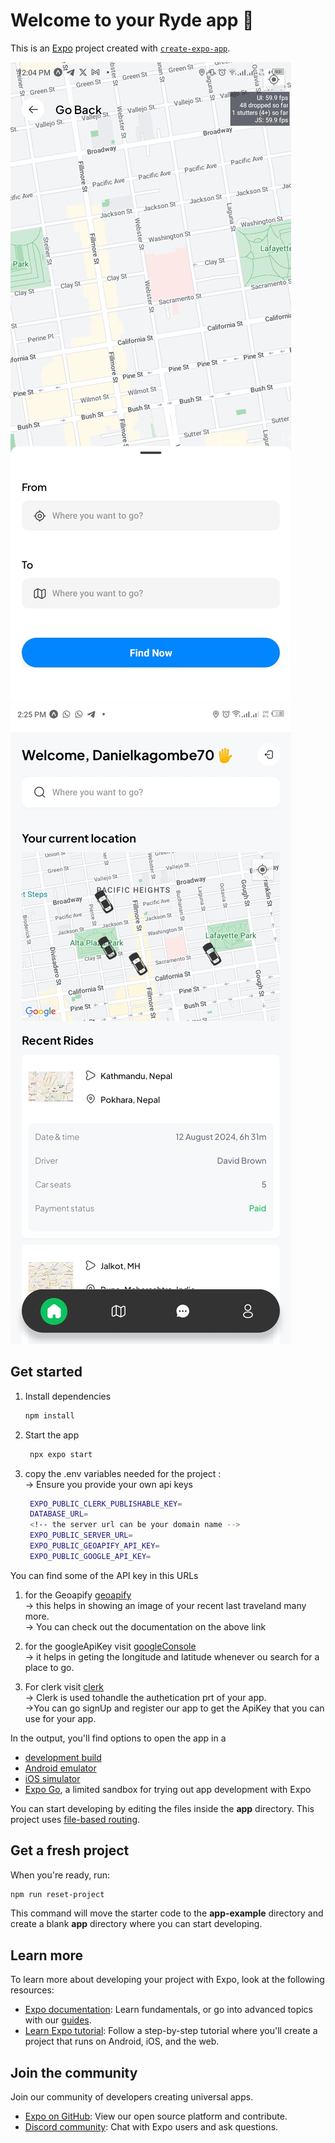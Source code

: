 # Welcome to your Ryde app 👋

This is an [Expo](https://expo.dev) project created with [`create-expo-app`](https://www.npmjs.com/package/create-expo-app).

![alt text](assets/images/Screenshot_20240919-120446.jpg)![alt text](assets/images/Screenshot_20240916-142539.jpg)

## Get started

1. Install dependencies

   ```bash
   npm install
   ```

2. Start the app

   ```bash
    npx expo start
   ```
3. copy the .env variables needed for the project :</br>
   -> Ensure you provide your own api keys</br>
   ```bash
    EXPO_PUBLIC_CLERK_PUBLISHABLE_KEY=
    DATABASE_URL=
    <!-- the server url can be your domain name -->
    EXPO_PUBLIC_SERVER_URL=
    EXPO_PUBLIC_GEOAPIFY_API_KEY=
    EXPO_PUBLIC_GOOGLE_API_KEY=
   ```

You can find some of the API key in this URLs
 1. for the Geoapify [geoapify](https://www.geoapify.com/) </br>
   -> this helps in showing an image of your recent last traveland many more.</br>
   -> You can check out the documentation on the above link

 2. for the googleApiKey visit [googleConsole](https://console.cloud.google.com/)</br>
   -> it helps in geting the longitude and latitude whenever ou search for a place to go.

 3. For clerk visit [clerk](https://clerk.com/) </br>
   -> Clerk is used tohandle the authetication prt of your app.</br>
   ->You can go signUp and register our app to get the ApiKey that you can use for your app.


In the output, you'll find options to open the app in a

- [development build](https://docs.expo.dev/develop/development-builds/introduction/)
- [Android emulator](https://docs.expo.dev/workflow/android-studio-emulator/)
- [iOS simulator](https://docs.expo.dev/workflow/ios-simulator/)
- [Expo Go](https://expo.dev/go), a limited sandbox for trying out app development with Expo

You can start developing by editing the files inside the **app** directory. This project uses [file-based routing](https://docs.expo.dev/router/introduction).

## Get a fresh project

When you're ready, run:

```bash
npm run reset-project
```

This command will move the starter code to the **app-example** directory and create a blank **app** directory where you can start developing.

## Learn more

To learn more about developing your project with Expo, look at the following resources:

- [Expo documentation](https://docs.expo.dev/): Learn fundamentals, or go into advanced topics with our [guides](https://docs.expo.dev/guides).
- [Learn Expo tutorial](https://docs.expo.dev/tutorial/introduction/): Follow a step-by-step tutorial where you'll create a project that runs on Android, iOS, and the web.

## Join the community

Join our community of developers creating universal apps.

- [Expo on GitHub](https://github.com/expo/expo): View our open source platform and contribute.
- [Discord community](https://chat.expo.dev): Chat with Expo users and ask questions.
